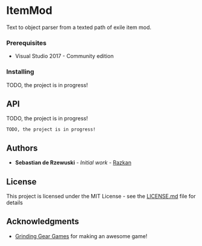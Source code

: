 # ItemMod

Text to object parser from a texted path of exile item mod.

### Prerequisites

* Visual Studio 2017 - Community edition

### Installing

TODO, the project is in progress!

## API

TODO, the project is in progress!
 
```
TODO, the project is in progress!
```

## Authors

* **Sebastian de Rzewuski** - *Initial work* - [Razkan](https://github.com/Razkan)

## License

This project is licensed under the MIT License - see the [LICENSE.md](LICENSE.md) file for details

## Acknowledgments

* [Grinding Gear Games](http://www.grindinggear.com) for making an awesome game!

